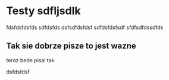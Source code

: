 # Testy sdfljsdlk

fdsfdsfdsfds
sdfdsfds
dsfsdfdsfdsf
sdfdsfdsfsdf
sfdfsdfdssdfds

## Tak sie dobrze pisze to jest wazne

teraz bede pisal tak

dsfdsfdsf
